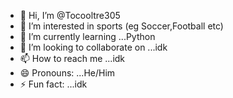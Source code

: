 - 👋 Hi, I’m @Tocooltre305
- 👀 I’m interested in sports (eg Soccer,Football etc)
- 🌱 I’m currently learning ...Python
- 💞️ I’m looking to collaborate on ...idk
- 📫 How to reach me ...idk
- 😄 Pronouns: ...He/Him 
- ⚡ Fun fact: ...idk

<!---
Tocooltre305/Tocooltre305 is a ✨ special ✨ repository because its `README.md` (this file) appears on your GitHub profile.
You can click the Preview link to take a look at your changes.
--->
